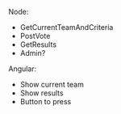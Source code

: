 Node:
- GetCurrentTeamAndCriteria
- PostVote
- GetResults
- Admin?
 
Angular:
- Show current team
- Show results
- Button to press